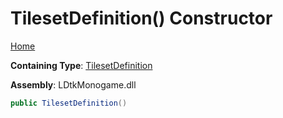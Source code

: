 # TilesetDefinition\(\) Constructor

[Home](../../../README.md)

**Containing Type**: [TilesetDefinition](../README.md)

**Assembly**: LDtkMonogame\.dll

```csharp
public TilesetDefinition()
```


